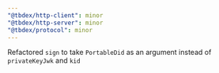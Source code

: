 ```yaml
---
"@tbdex/http-client": minor
"@tbdex/http-server": minor
"@tbdex/protocol": minor
---
```


Refactored `sign` to take `PortableDid` as an argument instead of `privateKeyJwk` and `kid`
